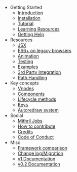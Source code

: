- Getting Started
	- [Introduction](index.md)
	- [Installation](installation.md)
	- [Tutorial](simple-application.md)
	- [Learning Resources](learning-mithril.md)
	- [Getting Help](support.md)
- Resources
	- [JSX](jsx.md)
	- [ES6+ on legacy browsers](es6.md)
	- [Animation](animation.md)
	- [Testing](testing.md)
	- [Examples](examples.md)
	- [3rd Party Integration](integrating-libs.md)
	- [Path Handling](paths.md)
- Key concepts
	- [Vnodes](vnodes.md)
	- [Components](components.md)
	- [Lifecycle methods](lifecycle-methods.md)
	- [Keys](keys.md)
	- [Autoredraw system](autoredraw.md)
- Social
	- [Mithril Jobs](https://github.com/MithrilJS/mithril.js/wiki/JOBS)
	- [How to contribute](contributing.md)
	- [Credits](credits.md)
	- [Code of Conduct](code-of-conduct.md)
- Misc
	- [Framework comparison](framework-comparison.md)
	- [Change log/Migration](change-log.md)
	- [v1 Documentation](https://mithril.js.org/archive/v1.1.6/)
	- [v0.2 Documentation](https://mithril.js.org/archive/v0.2.5/)
